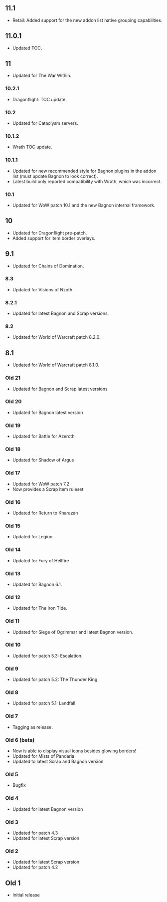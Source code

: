 ## 11.1
* Retail: Added support for the new addon list native grouping capabilities.

## 11.0.1
* Updated TOC.
  
## 11
* Updated for The War Within.

### 10.2.1
* Dragonflight: TOC update.

### 10.2
* Updated for Cataclysm servers.

### 10.1.2
* Wrath TOC update.

### 10.1.1
* Updated for new recommended style for Bagnon plugins in the addon list (must update Bagnon to look correct).
* Latest build only reported compatibility with Wrath, which was incorrect.

### 10.1
* Updated for WoW patch 10.1 and the new Bagnon internal framework.
 
## 10
* Updated for Dragonflight pre-patch.
* Added support for item border overlays.

## 9.1
* Updated for Chains of Domination.

### 8.3
* Updated for Visions of Nzoth.

### 8.2.1
* Updated for latest Bagnon and Scrap versions.

### 8.2
* Updated for World of Warcraft patch 8.2.0.

## 8.1
* Updated for World of Warcraft patch 8.1.0.

### Old 21
* Updated for Bagnon and Scrap latest versions

### Old 20
* Updated for Bagnon latest version

### Old 19
* Updated for Battle for Azeroth

### Old 18
* Updated for Shadow of Argus

### Old 17
* Updated for WoW patch 7.2
* Now provides a Scrap item ruleset

### Old 16
* Updated for Return to Kharazan

### Old 15
* Updated for Legion

### Old 14
* Updated for Fury of Hellfire

### Old 13
* Updated for Bagnon 6.1.

### Old 12
* Updated for The Iron Tide.

### Old 11
* Updated for Siege of Ogrimmar and latest Bagnon version.

### Old 10
* Updated for patch 5.3: Escalation.

### Old 9
* Updated for patch 5.2: The Thunder King

### Old 8
* Updated for patch 5.1: Landfall

### Old 7
* Tagging as release.

### Old 6 (beta)
* Now is able to display visual icons besides glowing borders!
* Updated for Mists of Pandaria
* Updated to latest Scrap and Bagnon version

### Old 5
* Bugfix

### Old 4
* Updated for latest Bagnon version

### Old 3
* Updated for patch 4.3
* Updated for latest Scrap version

### Old 2
* Updated for latest Scrap version
* Updated for patch 4.2

## Old 1
* Initial release
